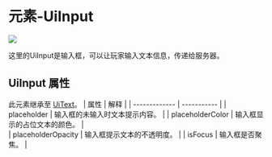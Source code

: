 # 元素-UiInput

![](/QQ20240918-150346.png)


这里的UiInput是输入框，可以让玩家输入文本信息，传递给服务器。


## UiInput 属性
此元素继承至 [UiText](./UiText)。
| 属性        |      解释      | 
| ------------- | ----------- | 
| placeholder      | 输入框的未输入时文本提示内容。 | 
| placeholderColor      |   输入框显示的占位文本的颜色。   |   
| placeholderOpacity |   输入框提示文本的不透明度。   |
| isFocus |  输入框是否聚焦。    |